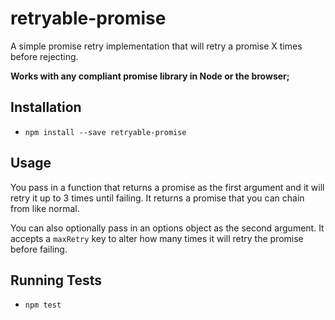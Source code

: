 # retryable-promise

A simple promise retry implementation that will retry a promise X times before
rejecting.

**Works with any compliant promise library in Node or the browser;**

## Installation

* `npm install --save retryable-promise`

## Usage

You pass in a function that returns a promise as the first argument and it will retry it up to 3 times until
failing. It returns a promise that you can chain from like normal.

You can also optionally pass in an options object as the second argument. It
accepts a `maxRetry` key to alter how many times it will retry the promise
before failing.




## Running Tests

* `npm test`


